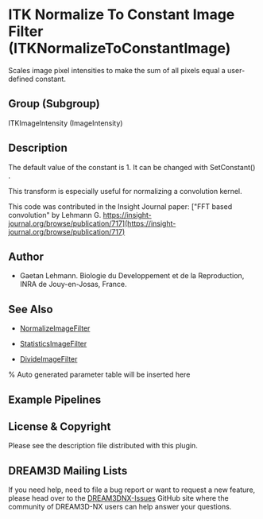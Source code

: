 # ITK Normalize To Constant Image Filter (ITKNormalizeToConstantImage)

Scales image pixel intensities to make the sum of all pixels equal a user-defined constant.

## Group (Subgroup)

ITKImageIntensity (ImageIntensity)

## Description

The default value of the constant is 1. It can be changed with SetConstant() .

This transform is especially useful for normalizing a convolution kernel.

This code was contributed in the Insight Journal paper: ["FFT based
convolution" by Lehmann G. https://insight-journal.org/browse/publication/717](https://insight-journal.org/browse/publication/717)

## Author

- Gaetan Lehmann. Biologie du Developpement et de la Reproduction, INRA de Jouy-en-Josas, France.

## See Also

- [NormalizeImageFilter](https://itk.org/Doxygen/html/classitk_1_1NormalizeImageFilter.html)

- [StatisticsImageFilter](https://itk.org/Doxygen/html/classitk_1_1StatisticsImageFilter.html)

- [DivideImageFilter](https://itk.org/Doxygen/html/classitk_1_1DivideImageFilter.html)

% Auto generated parameter table will be inserted here

## Example Pipelines

## License & Copyright

Please see the description file distributed with this plugin.

## DREAM3D Mailing Lists

If you need help, need to file a bug report or want to request a new feature, please head over to the [DREAM3DNX-Issues](https://github.com/BlueQuartzSoftware/DREAM3DNX-Issues/discussions) GitHub site where the community of DREAM3D-NX users can help answer your questions.
